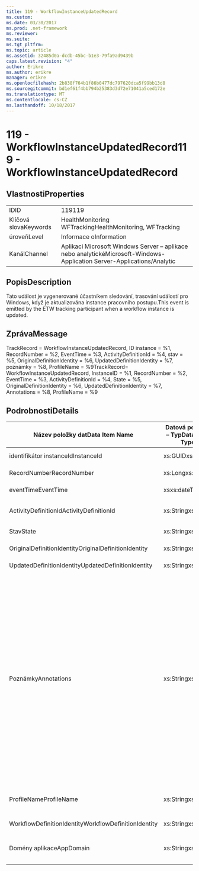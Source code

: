 ```yaml
---
title: 119 - WorkflowInstanceUpdatedRecord
ms.custom: 
ms.date: 03/30/2017
ms.prod: .net-framework
ms.reviewer: 
ms.suite: 
ms.tgt_pltfrm: 
ms.topic: article
ms.assetid: 32485d0a-dcdb-45bc-b1e3-79fa9ad9439b
caps.latest.revision: "4"
author: Erikre
ms.author: erikre
manager: erikre
ms.openlocfilehash: 2b838f764b1f86b0477dc797620dca5f99bb13d8
ms.sourcegitcommit: bd1ef61f4bb794b25383d3d72e71041a5ced172e
ms.translationtype: MT
ms.contentlocale: cs-CZ
ms.lasthandoff: 10/18/2017
---
```

# <a name="119---workflowinstanceupdatedrecord"></a><span data-ttu-id="8722b-102">119 - WorkflowInstanceUpdatedRecord</span><span class="sxs-lookup"><span data-stu-id="8722b-102">119 - WorkflowInstanceUpdatedRecord</span></span>
## <a name="properties"></a><span data-ttu-id="8722b-103">Vlastnosti</span><span class="sxs-lookup"><span data-stu-id="8722b-103">Properties</span></span>  
  
|||  
|-|-|  
|<span data-ttu-id="8722b-104">ID</span><span class="sxs-lookup"><span data-stu-id="8722b-104">ID</span></span>|<span data-ttu-id="8722b-105">119</span><span class="sxs-lookup"><span data-stu-id="8722b-105">119</span></span>|  
|<span data-ttu-id="8722b-106">Klíčová slova</span><span class="sxs-lookup"><span data-stu-id="8722b-106">Keywords</span></span>|<span data-ttu-id="8722b-107">HealthMonitoring WFTracking</span><span class="sxs-lookup"><span data-stu-id="8722b-107">HealthMonitoring, WFTracking</span></span>|  
|<span data-ttu-id="8722b-108">úroveň</span><span class="sxs-lookup"><span data-stu-id="8722b-108">Level</span></span>|<span data-ttu-id="8722b-109">Informace o</span><span class="sxs-lookup"><span data-stu-id="8722b-109">Information</span></span>|  
|<span data-ttu-id="8722b-110">Kanál</span><span class="sxs-lookup"><span data-stu-id="8722b-110">Channel</span></span>|<span data-ttu-id="8722b-111">Aplikaci Microsoft Windows Server – aplikace nebo analytické</span><span class="sxs-lookup"><span data-stu-id="8722b-111">Microsoft-Windows-Application Server-Applications/Analytic</span></span>|  
  
## <a name="description"></a><span data-ttu-id="8722b-112">Popis</span><span class="sxs-lookup"><span data-stu-id="8722b-112">Description</span></span>  
 <span data-ttu-id="8722b-113">Tato událost je vygenerované účastníkem sledování, trasování událostí pro Windows, když je aktualizována instance pracovního postupu.</span><span class="sxs-lookup"><span data-stu-id="8722b-113">This event is emitted by the ETW tracking participant when a workflow instance is updated.</span></span>  
  
## <a name="message"></a><span data-ttu-id="8722b-114">Zpráva</span><span class="sxs-lookup"><span data-stu-id="8722b-114">Message</span></span>  
 <span data-ttu-id="8722b-115">TrackRecord = WorkflowInstanceUpdatedRecord, ID instance = %1, RecordNumber = %2, EventTime = %3, ActivityDefinitionId = %4, stav = %5, OriginalDefinitionIdentity = %6, UpdatedDefinitionIdentity = %7, poznámky = %8, ProfileName = %9</span><span class="sxs-lookup"><span data-stu-id="8722b-115">TrackRecord= WorkflowInstanceUpdatedRecord, InstanceID = %1, RecordNumber = %2, EventTime = %3, ActivityDefinitionId = %4, State = %5, OriginalDefinitionIdentity = %6, UpdatedDefinitionIdentity = %7, Annotations = %8, ProfileName = %9</span></span>  
  
## <a name="details"></a><span data-ttu-id="8722b-116">Podrobnosti</span><span class="sxs-lookup"><span data-stu-id="8722b-116">Details</span></span>  
  
|<span data-ttu-id="8722b-117">Název položky dat</span><span class="sxs-lookup"><span data-stu-id="8722b-117">Data Item Name</span></span>|<span data-ttu-id="8722b-118">Datová položka – Typ</span><span class="sxs-lookup"><span data-stu-id="8722b-118">Data Item Type</span></span>|<span data-ttu-id="8722b-119">Popis</span><span class="sxs-lookup"><span data-stu-id="8722b-119">Description</span></span>|  
|--------------------|--------------------|-----------------|  
|<span data-ttu-id="8722b-120">identifikátor instanceId</span><span class="sxs-lookup"><span data-stu-id="8722b-120">InstanceId</span></span>|<span data-ttu-id="8722b-121">xs:GUID</span><span class="sxs-lookup"><span data-stu-id="8722b-121">xs:GUID</span></span>|<span data-ttu-id="8722b-122">Id instance pracovního postupu</span><span class="sxs-lookup"><span data-stu-id="8722b-122">The instance id for the workflow</span></span>|  
|<span data-ttu-id="8722b-123">RecordNumber</span><span class="sxs-lookup"><span data-stu-id="8722b-123">RecordNumber</span></span>|<span data-ttu-id="8722b-124">xs:Long</span><span class="sxs-lookup"><span data-stu-id="8722b-124">xs:long</span></span>|<span data-ttu-id="8722b-125">Pořadové číslo emitovaného záznamu</span><span class="sxs-lookup"><span data-stu-id="8722b-125">The sequence number of the emitted record</span></span>|  
|<span data-ttu-id="8722b-126">eventTime</span><span class="sxs-lookup"><span data-stu-id="8722b-126">EventTime</span></span>|<span data-ttu-id="8722b-127">xs</span><span class="sxs-lookup"><span data-stu-id="8722b-127">xs:dateTime</span></span>|<span data-ttu-id="8722b-128">Čas v UTC při byl vygenerované události</span><span class="sxs-lookup"><span data-stu-id="8722b-128">The time in UTC when the event was emitted</span></span>|  
|<span data-ttu-id="8722b-129">ActivityDefinitionId</span><span class="sxs-lookup"><span data-stu-id="8722b-129">ActivityDefinitionId</span></span>|<span data-ttu-id="8722b-130">xs:String</span><span class="sxs-lookup"><span data-stu-id="8722b-130">xs:string</span></span>|<span data-ttu-id="8722b-131">Název kořenové aktivity v pracovním postupu</span><span class="sxs-lookup"><span data-stu-id="8722b-131">The name of the root activity in the workflow</span></span>|  
|<span data-ttu-id="8722b-132">Stav</span><span class="sxs-lookup"><span data-stu-id="8722b-132">State</span></span>|<span data-ttu-id="8722b-133">xs:String</span><span class="sxs-lookup"><span data-stu-id="8722b-133">xs:string</span></span>|<span data-ttu-id="8722b-134">Aktuální stav pracovního postupu.</span><span class="sxs-lookup"><span data-stu-id="8722b-134">The current state of the Workflow.</span></span>|  
|<span data-ttu-id="8722b-135">OriginalDefinitionIdentity</span><span class="sxs-lookup"><span data-stu-id="8722b-135">OriginalDefinitionIdentity</span></span>|<span data-ttu-id="8722b-136">xs:String</span><span class="sxs-lookup"><span data-stu-id="8722b-136">xs:string</span></span>|<span data-ttu-id="8722b-137">Původní id definice pracovního postupu</span><span class="sxs-lookup"><span data-stu-id="8722b-137">The original workflow definition id</span></span>|  
|<span data-ttu-id="8722b-138">UpdatedDefinitionIdentity</span><span class="sxs-lookup"><span data-stu-id="8722b-138">UpdatedDefinitionIdentity</span></span>|<span data-ttu-id="8722b-139">xs:String</span><span class="sxs-lookup"><span data-stu-id="8722b-139">xs:string</span></span>|<span data-ttu-id="8722b-140">Id definice aktualizované pracovního postupu</span><span class="sxs-lookup"><span data-stu-id="8722b-140">The updated workflow definition id</span></span>|  
|<span data-ttu-id="8722b-141">Poznámky</span><span class="sxs-lookup"><span data-stu-id="8722b-141">Annotations</span></span>|<span data-ttu-id="8722b-142">xs:String</span><span class="sxs-lookup"><span data-stu-id="8722b-142">xs:string</span></span>|<span data-ttu-id="8722b-143">Poznámky, které byly přidány k této události.</span><span class="sxs-lookup"><span data-stu-id="8722b-143">The annotations that were added to this event.</span></span> <span data-ttu-id="8722b-144">Hodnoty jsou uloženy v elementu xml ve formátu \<položky >\< název položky = "annotationName" type="System.String" > annotationValue\</bodu > \< /položky >.</span><span class="sxs-lookup"><span data-stu-id="8722b-144">The values are stored in an xml element in the format \<items>\< item name = "annotationName" type="System.String">annotationValue\</item>\</items>.</span></span> <span data-ttu-id="8722b-145">Pokud nejsou zadány žádné poznámky, pak řetězec obsahuje \<položky / >.</span><span class="sxs-lookup"><span data-stu-id="8722b-145">If no annotations are specified then the string contains \<items/>.</span></span> <span data-ttu-id="8722b-146">Velikost události trasování událostí pro Windows je omezena velikost vyrovnávací paměti ETW nebo maximální datová část pro událost trasování událostí pro Windows.</span><span class="sxs-lookup"><span data-stu-id="8722b-146">The ETW event size is limited by the ETW buffer size or the max payload for an ETW event.</span></span> <span data-ttu-id="8722b-147">Pokud velikost události překročila omezení trasování událostí pro Windows, pak tato událost je rozdělená do odstranit poznámky a nahraďte hodnoty anotace s \<položky >...  \< /položky >.</span><span class="sxs-lookup"><span data-stu-id="8722b-147">If the size of the event exceeds the ETW limits, then the event is truncated by dropping the annotations and replacing the annotation value with \<items>...\</items>.</span></span>|  
|<span data-ttu-id="8722b-148">ProfileName</span><span class="sxs-lookup"><span data-stu-id="8722b-148">ProfileName</span></span>|<span data-ttu-id="8722b-149">xs:String</span><span class="sxs-lookup"><span data-stu-id="8722b-149">xs:string</span></span>|<span data-ttu-id="8722b-150">Název nebo sledování profil, který způsobil v tomto případě se vygenerované</span><span class="sxs-lookup"><span data-stu-id="8722b-150">The name or the tracking profile that resulted in this event being emitted</span></span>|  
|<span data-ttu-id="8722b-151">WorkflowDefinitionIdentity</span><span class="sxs-lookup"><span data-stu-id="8722b-151">WorkflowDefinitionIdentity</span></span>|<span data-ttu-id="8722b-152">xs:String</span><span class="sxs-lookup"><span data-stu-id="8722b-152">xs:string</span></span>|<span data-ttu-id="8722b-153">Id definice pracovního postupu</span><span class="sxs-lookup"><span data-stu-id="8722b-153">The workflow definition id</span></span>|  
|<span data-ttu-id="8722b-154">Domény aplikace</span><span class="sxs-lookup"><span data-stu-id="8722b-154">AppDomain</span></span>|<span data-ttu-id="8722b-155">xs:String</span><span class="sxs-lookup"><span data-stu-id="8722b-155">xs:string</span></span>|<span data-ttu-id="8722b-156">Řetězec vrácený AppDomain.CurrentDomain.FriendlyName.</span><span class="sxs-lookup"><span data-stu-id="8722b-156">The string returned by AppDomain.CurrentDomain.FriendlyName.</span></span>|
